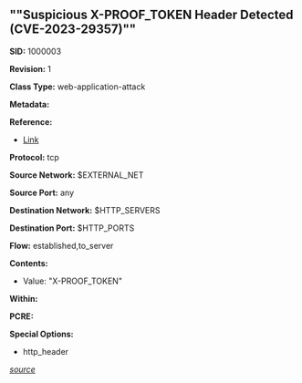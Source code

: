 ## ""Suspicious X-PROOF_TOKEN Header Detected (CVE-2023-29357)""

**SID:** 1000003

**Revision:** 1

**Class Type:** web-application-attack

**Metadata:** 

**Reference:** 


- [Link](https://github.com/Chocapikk/CVE-2023-29357)



**Protocol:** tcp

**Source Network:** $EXTERNAL_NET

**Source Port:** any

**Destination Network:** $HTTP_SERVERS

**Destination Port:** $HTTP_PORTS

**Flow:** established,to_server

**Contents:**


- Value: "X-PROOF_TOKEN"
  
  



**Within:** 

**PCRE:** 

**Special Options:**


- http_header



[*source*](https://github.com/magicsword-io/Magic-SigExplorer/tree/main/yaml/custom/custom_rule_1000003.yaml)